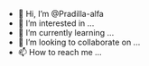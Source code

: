 - 👋 Hi, I’m @Pradilla-alfa
- 👀 I’m interested in ...
- 🌱 I’m currently learning ...
- 💞️ I’m looking to collaborate on ...
- 📫 How to reach me ...

<!---
Pradilla-alfa/Pradilla-alfa is a ✨ special ✨ repository because its `README.md` (this file) appears on your GitHub profile.
You can click the Preview link to take a look at your changes.
--->
